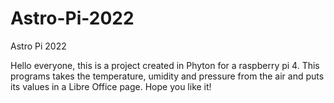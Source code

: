 # Astro-Pi-2022
Astro Pi 2022

Hello everyone, this is a project created in Phyton for a raspberry pi 4. This programs takes the temperature, umidity and pressure from the air and puts its values in a Libre Office page. Hope you like it!
